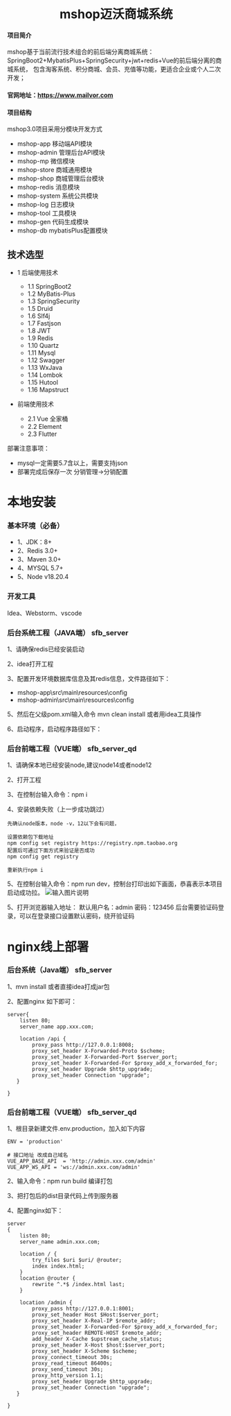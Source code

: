 <h1 style="text-align: center">mshop迈沃商城系统</h1>


#### 项目简介
mshop基于当前流行技术组合的前后端分离商城系统： SpringBoot2+MybatisPlus+SpringSecurity+jwt+redis+Vue的前后端分离的商城系统， 包含淘客系统、积分商城、会员、充值等功能，更适合企业或个人二次开发；

#### 官网地址：https://www.mailvor.com 

#### 项目结构
mshop3.0项目采用分模块开发方式
- mshop-app       移动端API模块
- mshop-admin     管理后台API模块
- mshop-mp        微信模块
- mshop-store     商城通用模块
- mshop-shop      商城管理后台模块
- mshop-redis     消息模块
- mshop-system    系统公共模块
- mshop-log       日志模块
- mshop-tool      工具模块
- mshop-gen       代码生成模块
- mshop-db        mybatisPlus配置模块


## 技术选型
* 1 后端使用技术
    * 1.1 SpringBoot2
    * 1.2 MyBatis-Plus
    * 1.3 SpringSecurity
    * 1.5 Druid
    * 1.6 Slf4j
    * 1.7 Fastjson
    * 1.8 JWT
    * 1.9 Redis
    * 1.10 Quartz
    * 1.11 Mysql
    * 1.12 Swagger
    * 1.13 WxJava
    * 1.14 Lombok
    * 1.15 Hutool
    * 1.16 Mapstruct
        
* 前端使用技术
    * 2.1 Vue 全家桶
    * 2.2 Element
	* 2.3 Flutter

部署注意事项：
  - mysql一定需要5.7含以上，需要支持json
  - 部署完成后保存一次 分销管理->分销配置

# 本地安装
### 基本环境（必备）
- 1、JDK：8+
- 2、Redis 3.0+
- 3、Maven 3.0+
- 4、MYSQL 5.7+
- 5、Node v18.20.4
### 开发工具
Idea、Webstorm、vscode

### 后台系统工程（JAVA端） sfb_server

1、请确保redis已经安装启动

2、idea打开工程

3、配置开发环境数据库信息及其redis信息，文件路径如下：
  - mshop-app\src\main\resources\config
  - mshop-admin\src\main\resources\config

5、然后在父级pom.xml输入命令 mvn clean install 或者用idea工具操作

6、启动程序，启动程序路径如下：


### 后台前端工程（VUE端） sfb_server_qd
1、请确保本地已经安装node,建议node14或者node12

2、打开工程

3、在控制台输入命令：npm i

4、安装依赖失败（上一步成功跳过）
```
先确认node版本，node -v，12以下会有问题，

设置依赖包下载地址
npm config set registry https://registry.npm.taobao.org
配置后可通过下面方式来验证是否成功
npm config get registry

重新执行npm i
```
5、在控制台输入命令：npm run dev，控制台打印出如下画面，恭喜表示本项目启动成功拉。
![输入图片说明](https://images.gitee.com/uploads/images/2021/0811/163209_09ed1793_477893.png "test9.png")


5、打开浏览器输入地址：
默认用户名：admin 密码：123456
后台需要验证码登录，可以在登录接口设置默认密码，绕开验证码


# nginx线上部署

### 后台系统（Java端） sfb_server

1、mvn install 或者直接idea打成jar包

2、配置nginx 如下即可：

```
server{ 
    listen 80;
    server_name app.xxx.com;

    location /api {
        proxy_pass http://127.0.0.1:8008;
        proxy_set_header X-Forwarded-Proto $scheme;
        proxy_set_header X-Forwarded-Port $server_port;
        proxy_set_header X-Forwarded-For $proxy_add_x_forwarded_for;
        proxy_set_header Upgrade $http_upgrade;
        proxy_set_header Connection "upgrade";
   }
 
}
```



### 后台前端工程（VUE端） sfb_server_qd
1、根目录新建文件.env.production，加入如下内容
```
ENV = 'production'

# 接口地址 改成自己域名
VUE_APP_BASE_API  = 'http://admin.xxx.com/admin'
VUE_APP_WS_API = 'ws://admin.xxx.com/admin'
```
2、输入命令：npm run build 编译打包

3、把打包后的dist目录代码上传到服务器

4、配置nginx如下：
```
server
{
    listen 80;
    server_name admin.xxx.com;

    location / {
        try_files $uri $uri/ @router;
        index index.html;
    }
    location @router {
        rewrite ^.*$ /index.html last;
    } 

    location /admin {
        proxy_pass http://127.0.0.1:8001;
        proxy_set_header Host $Host:$server_port;
        proxy_set_header X-Real-IP $remote_addr;
        proxy_set_header X-Forwarded-For $proxy_add_x_forwarded_for;
        proxy_set_header REMOTE-HOST $remote_addr;
        add_header X-Cache $upstream_cache_status;
        proxy_set_header X-Host $host:$server_port;
        proxy_set_header X-Scheme $scheme;
        proxy_connect_timeout 30s;
        proxy_read_timeout 86400s;
        proxy_send_timeout 30s;
        proxy_http_version 1.1;
        proxy_set_header Upgrade $http_upgrade;
        proxy_set_header Connection "upgrade";
   }
   
}

```
